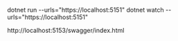 dotnet run --urls="https://localhost:5151"
dotnet watch --urls="https://localhost:5151"

http://localhost:5153/swagger/index.html